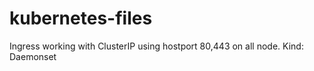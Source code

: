 # kubernetes-files

Ingress working with ClusterIP using hostport 80,443 on all node. Kind: Daemonset